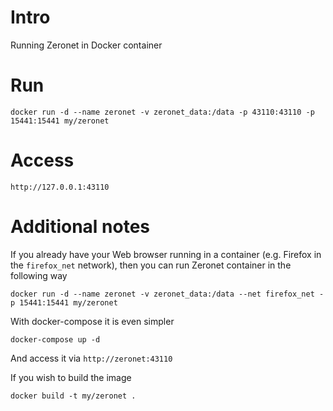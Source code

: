 Intro
=====

Running Zeronet in Docker container


Run
===
```
docker run -d --name zeronet -v zeronet_data:/data -p 43110:43110 -p 15441:15441 my/zeronet
```

Access
======
```
http://127.0.0.1:43110
```

Additional notes
================

If you already have your Web browser running in a container (e.g. Firefox in
the `firefox_net` network), then you can run Zeronet container in the
following way
```
docker run -d --name zeronet -v zeronet_data:/data --net firefox_net -p 15441:15441 my/zeronet
```

With docker-compose it is even simpler
```
docker-compose up -d
```

And access it via `http://zeronet:43110`


If you wish to build the image
```
docker build -t my/zeronet .
```
